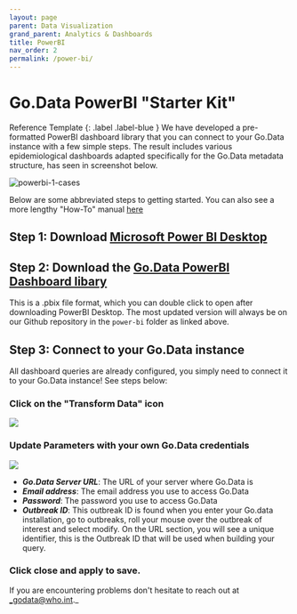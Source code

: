 ```yaml
---
layout: page
parent: Data Visualization
grand_parent: Analytics & Dashboards
title: PowerBI
nav_order: 2
permalink: /power-bi/
---
```


# Go.Data PowerBI "Starter Kit"
Reference Template
{: .label .label-blue }
We have developed a pre-formatted PowerBI dashboard library that you can connect to your Go.Data instance with a few simple steps. The result includes various epidemiological dashboards adapted specifically for the Go.Data metadata structure, has seen in screenshot below.

![powerbi-1-cases](../assets/powerbi_dash_new.png)

Below are some abbreviated steps to getting started. You can also see a more lengthy "How-To" manual [here](https://github.com/WorldHealthOrganization/godata/blob/master/docs/analytics/2-dashboards/2B-power-bi/Connecting%20Power%20BI%20to%20GoData%20Manual.pdf)

## Step 1: Download [Microsoft Power BI Desktop](https://www.microsoft.com/en-us/download/details.aspx?id=58494)

## Step 2: Download the [Go.Data PowerBI Dashboard libary](https://github.com/WorldHealthOrganization/godata/blob/master/docs/analytics/2-dashboards/2B-power-bi/Go-Data%20Epidemiological%20Dashboards.pbix)

This is a .pbix file format, which you can double click to open after downloading PowerBI Desktop. The most updated version will always be on our Github repository in the `power-bi` folder as linked above.

## Step 3: Connect to your Go.Data instance 
All dashboard queries are already configured, you simply need to connect it to your Go.Data instance! See steps below:

### Click on the "Transform Data" icon 
![](../assets/powerbi_transform_data.png)

### Update Parameters with your own Go.Data credentials
![](../assets/powerbi_update_parameters.png)
- ***Go.Data Server URL***: The URL of your server where Go.Data is
- ***Email address***: The email address you use to access Go.Data
- ***Password***: The password you use to access Go.Data
- ***Outbreak ID***: This outbreak ID is found when you enter your Go.data installation, go to outbreaks, roll your mouse over the outbreak of interest and select modify. On the URL section, you will see a unique identifier, this is the Outbreak ID that will be used when building your query.

### Click close and apply to save.

If you are encountering problems don't hesitate to reach out at _godata@who.int._
